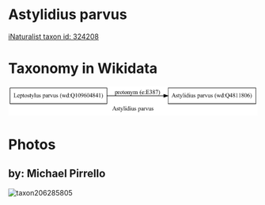 
Astylidius parvus
=================
  
[iNaturalist taxon id: 324208](https://www.inaturalist.org/taxa/324208)
# Taxonomy in Wikidata
  
![Astylidius parvus](../wikidata_schemas/Astylidius_parvus.gv.png)
# Photos

## by: Michael Pirrello
  
![taxon206285805](https://inaturalist-open-data.s3.amazonaws.com/photos/220985532/medium.jpg)